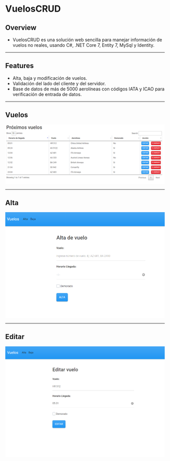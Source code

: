 # VuelosCRUD

## Overview
* VuelosCRUD es una solución web sencilla para manejar información de vuelos no reales, usando C#, .NET Core 7, Entity 7, MySql y Identity.
---

## Features
* Alta, baja y modificación de vuelos.
* Validación del lado del cliente y del servidor.
* Base de datos de más de 5000 aerolíneas con códigos IATA y ICAO para verificación de entrada de datos.
---

## Vuelos
![](https://github.com/patorosso/VuelosCRUD/blob/master/wwwroot/images/Index.PNG?raw=true)

---

## Alta
![](https://github.com/patorosso/VuelosCRUD/blob/master/wwwroot/images/alta.PNG?raw=true)

---

## Editar
![](https://github.com/patorosso/VuelosCRUD/blob/master/images/edit.PNG?raw=true)


